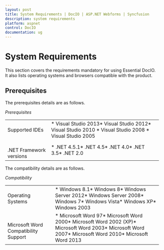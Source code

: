 ```yaml
---
layout: post
title: System Requirements | DocIO | ASP.NET Webforms | Syncfusion
description: system requirements
platform: aspnet
control: DocIO
documentation: ug
---
```


# System Requirements

This section covers the requirements mandatory for using Essential DocIO. It also lists operating systems and browsers compatible with the product.

## Prerequisites

The prerequisites details are as follows.

_Prerequisites_

<table>
<tr>
<td>
Supported IDEs</td><td>
* Visual Studio 2013* Visual Studio 2012* Visual Studio 2010 * Visual Studio 2008 * Visual Studio 2005</td></tr>
<tr>
<td>
<br>.NET Framework versions</td><td>
* .NET 4.5.1* .NET 4.5* .NET 4.0* .NET 3.5* .NET 2.0</td></tr>
</table>



The compatibility details are as follows.

_Compatibility_

<table>
<tr>
<td>
Operating Systems</td><td>
* Windows 8.1* Windows 8* Windows Server 2012* Windows Server 2008* Windows 7* Windows Vista* Windows XP* Windows 2003</td></tr>
<tr>
<td>
<br>Microsoft Word Compatibility Support</td><td>
* Microsoft Word 97* Microsoft Word 2000* Microsoft Word 2002 (XP)* Microsoft Word 2003* Microsoft Word 2007* Microsoft Word 2010* Microsoft Word 2013</td></tr>
</table>



